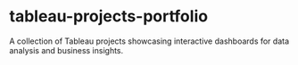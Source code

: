 # tableau-projects-portfolio
A collection of Tableau projects showcasing interactive dashboards for data analysis and business insights.
